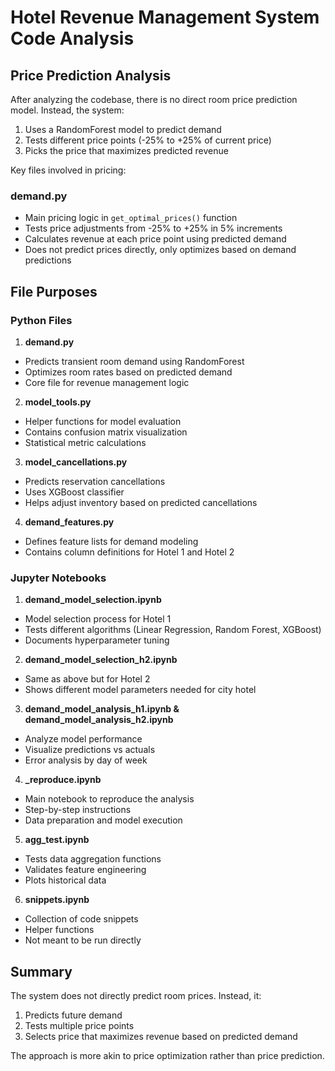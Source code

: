 # Hotel Revenue Management System Code Analysis

## Price Prediction Analysis

After analyzing the codebase, there is no direct room price prediction model. Instead, the system:

1. Uses a RandomForest model to predict demand
2. Tests different price points (-25% to +25% of current price) 
3. Picks the price that maximizes predicted revenue

Key files involved in pricing:

### demand.py
- Main pricing logic in `get_optimal_prices()` function
- Tests price adjustments from -25% to +25% in 5% increments 
- Calculates revenue at each price point using predicted demand
- Does not predict prices directly, only optimizes based on demand predictions

## File Purposes

### Python Files

1. **demand.py**
- Predicts transient room demand using RandomForest
- Optimizes room rates based on predicted demand
- Core file for revenue management logic

2. **model_tools.py**  
- Helper functions for model evaluation
- Contains confusion matrix visualization
- Statistical metric calculations

3. **model_cancellations.py**
- Predicts reservation cancellations
- Uses XGBoost classifier
- Helps adjust inventory based on predicted cancellations

4. **demand_features.py**
- Defines feature lists for demand modeling
- Contains column definitions for Hotel 1 and Hotel 2

### Jupyter Notebooks

1. **demand_model_selection.ipynb**
- Model selection process for Hotel 1
- Tests different algorithms (Linear Regression, Random Forest, XGBoost)
- Documents hyperparameter tuning

2. **demand_model_selection_h2.ipynb**
- Same as above but for Hotel 2
- Shows different model parameters needed for city hotel

3. **demand_model_analysis_h1.ipynb & demand_model_analysis_h2.ipynb**
- Analyze model performance
- Visualize predictions vs actuals
- Error analysis by day of week

4. **_reproduce.ipynb**
- Main notebook to reproduce the analysis
- Step-by-step instructions
- Data preparation and model execution

5. **agg_test.ipynb**
- Tests data aggregation functions
- Validates feature engineering
- Plots historical data

6. **snippets.ipynb**
- Collection of code snippets
- Helper functions
- Not meant to be run directly

## Summary
The system does not directly predict room prices. Instead, it:
1. Predicts future demand
2. Tests multiple price points 
3. Selects price that maximizes revenue based on predicted demand

The approach is more akin to price optimization rather than price prediction.